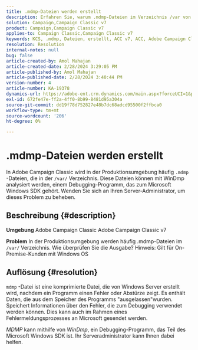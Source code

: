 ```yaml
---
title: .mdmp-Dateien werden erstellt
description: Erfahren Sie, warum .mdmp-Dateien im Verzeichnis /var von Adobe Campaign Classic generiert werden. Wenden Sie sich diesbezüglich an den Server-Administrator.
solution: Campaign,Campaign Classic v7
product: Campaign,Campaign Classic v7
applies-to: Campaign Classic,Campaign Classic v7
keywords: KCS, .mdmp, Dateien, erstellt, ACC v7, ACC, Adobe Campaign Classic, Adobe Campaign Classic v7, FAQ
resolution: Resolution
internal-notes: null
bug: false
article-created-by: Amol Mahajan
article-created-date: 2/28/2024 3:29:05 PM
article-published-by: Amol Mahajan
article-published-date: 2/28/2024 3:40:44 PM
version-number: 4
article-number: KA-19378
dynamics-url: https://adobe-ent.crm.dynamics.com/main.aspx?forceUCI=1&pagetype=entityrecord&etn=knowledgearticle&id=f0401c14-4ed6-ee11-9078-00224804dfb5
exl-id: 672fe47e-ff2a-4ff0-8b99-8481d95a304a
source-git-commit: dd19f78d752827e48b7dc68adcd95500f2ffbca0
workflow-type: tm+mt
source-wordcount: '206'
ht-degree: 0%

---
```


# .mdmp-Dateien werden erstellt


In Adobe Campaign Classic wird in der Produktionsumgebung häufig `.mdmp` -Dateien, die in der `/var/` Verzeichnis. Diese Dateien können mit WinDmp analysiert werden, einem Debugging-Programm, das zum Microsoft Windows SDK gehört. Wenden Sie sich an Ihren Server-Administrator, um dieses Problem zu beheben.

## Beschreibung {#description}


<b>Umgebung</b>
Adobe Campaign Classic Adobe Campaign Classic v7

<b>Problem</b>
In der Produktionsumgebung werden häufig .mdmp-Dateien im `/var/` Verzeichnis. Wie überprüfen Sie die Ausgabe?
Hinweis: Gilt für On-Premise-Kunden mit Windows OS


## Auflösung {#resolution}


`mdmp` -Datei ist eine komprimierte Datei, die von Windows Server erstellt wird, nachdem ein Programm einen Fehler oder Abstürze zeigt. Es enthält Daten, die aus dem Speicher des Programms &quot;ausgelassen&quot;wurden.
Speichert Informationen über den Fehler, die zum Debugging verwendet werden können. Dies kann auch im Rahmen eines Fehlermeldungsprozesses an Microsoft gesendet werden.



*MDMP* kann mithilfe von *WinDmp*, ein Debugging-Programm, das Teil des Microsoft Windows SDK ist. Ihr Serveradministrator kann Ihnen dabei helfen.
